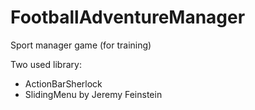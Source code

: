 FootballAdventureManager
========================

Sport manager game (for training)

Two used library:
- ActionBarSherlock
- SlidingMenu by Jeremy Feinstein
